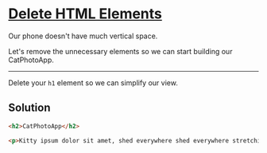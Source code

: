 # [Delete HTML Elements](https://learn.freecodecamp.org/responsive-web-design/basic-html-and-html5/delete-html-elements)

Our phone doesn't have much vertical space.

Let's remove the unnecessary elements so we can start building our CatPhotoApp.

---

Delete your `h1` element so we can simplify our view.

## Solution

```html
<h2>CatPhotoApp</h2>

<p>Kitty ipsum dolor sit amet, shed everywhere shed everywhere stretching attack your ankles chase the red dot, hairball run catnip eat the grass sniff.</p>
```